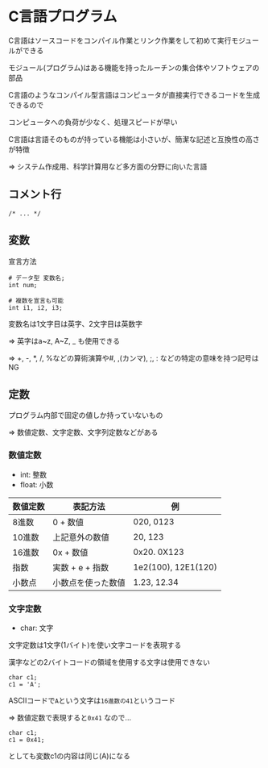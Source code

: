 # C言語プログラム
C言語はソースコードをコンパイル作業とリンク作業をして初めて実行モジュールができる

モジュール(プログラム)はある機能を持ったルーチンの集合体やソフトウェアの部品

C言語のようなコンパイル型言語はコンピュータが直接実行できるコードを生成できるので

コンピュータへの負荷が少なく、処理スピードが早い

C言語は言語そのものが持っている機能は小さいが、簡潔な記述と互換性の高さが特徴

=> システム作成用、科学計算用など多方面の分野に向いた言語

## コメント行
```
/* ... */
```

## 変数
宣言方法
```
# データ型 変数名;
int num;

# 複数を宣言も可能
int i1, i2, i3;
```

変数名は1文字目は英字、2文字目は英数字

=> 英字はa~z, A~Z, _ も使用できる

=> +, -, *, /, %などの算術演算や#, ,(カンマ), ;, : などの特定の意味を持つ記号はNG

## 定数
プログラム内部で固定の値しか持っていないもの

=> 数値定数、文字定数、文字列定数などがある

### 数値定数
- int: 整数
- float: 小数

|数値定数 |表記方法           |例                  |
|---------|-------------------|--------------------|
|8進数    |0 + 数値           |020, 0123           |
|10進数   |上記意外の数値     |20, 123             |
|16進数   |0x + 数値          |0x20. 0X123         |
|指数     |実数 + e + 指数    |1e2(100), 12E1(120) |
|小数点   |小数点を使った数値 |1.23, 12.34         |

### 文字定数
- char: 文字

文字定数は1文字(1バイト)を使い文字コードを表現する

漢字などの2バイトコードの領域を使用する文字は使用できない

```
char c1;
c1 = 'A';
```

ASCIIコードで`A`という文字は`16進数の41`というコード

=> 数値定数で表現すると`0x41` なので...

```
char c1;
c1 = 0x41;
```
としても変数c1の内容は同じ(A)になる

